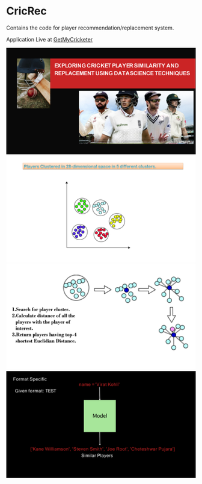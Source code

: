 # CricRec
Contains the code for player recommendation/replacement system.


Application Live at [GetMyCricketer](https://getmycricketer.azurewebsites.net/ "Visit GetMyCricketer")


![Front Page](https://github.com/SuyogKhanal/CricRec/blob/main/Md_imgs/1.png)
![Front Page](https://github.com/SuyogKhanal/CricRec/blob/main/Md_imgs/2.png)
![Front Page](https://github.com/SuyogKhanal/CricRec/blob/main/Md_imgs/3.png)
![Front Page](https://github.com/SuyogKhanal/CricRec/blob/main/Md_imgs/4.png)


